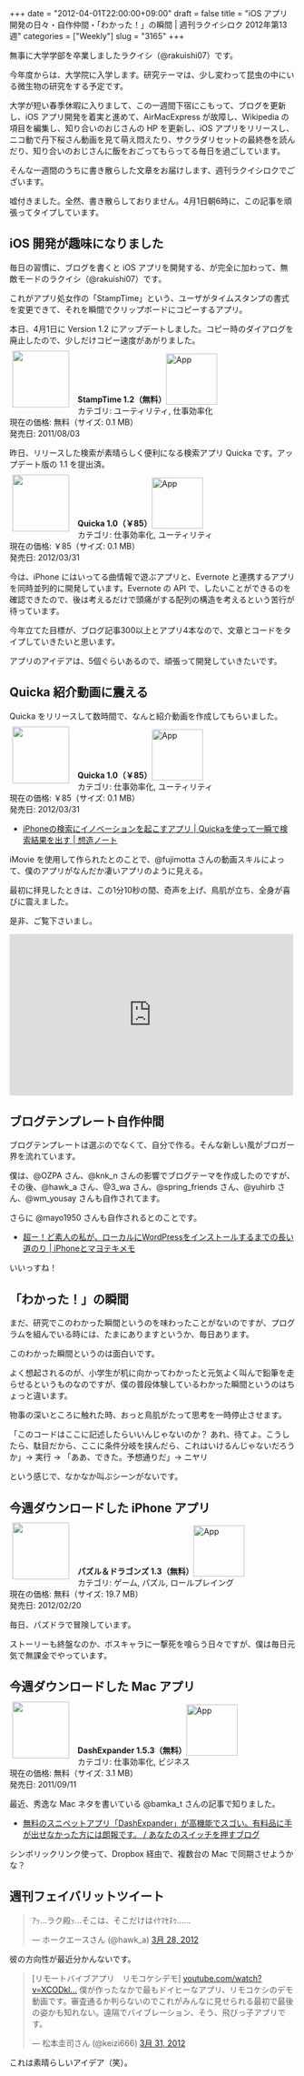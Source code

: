 +++
date = "2012-04-01T22:00:00+09:00"
draft = false
title = "iOS アプリ開発の日々・自作仲間・「わかった！」の瞬間 | 週刊ラクイシロク 2012年第13週"
categories = ["Weekly"]
slug = "3165"
+++

無事に大学学部を卒業しましたラクイシ（@rakuishi07）です。

今年度からは、大学院に入学します。研究テーマは、少し変わって昆虫の中にいる微生物の研究をする予定です。

大学が短い春季休暇に入りまして、この一週間下宿にこもって、ブログを更新し、iOS アプリ開発を着実と進めて、AirMacExpress が故障し、Wikipedia の項目を編集し、知り合いのおじさんの HP を更新し、iOS アプリをリリースし、ニコ動で丹下桜さん動画を見て萌え悶えたり、サクラダリセットの最終巻を読んだり、知り合いのおじさんに飯をおごってもらってる毎日を過ごしています。

そんな一週間のうちに書き散らした文章をお届けします、週刊ラクイシロクでございます。

嘘付きました。全然、書き散らしておりません。4月1日朝6時に、この記事を頑張ってタイプしています。

<h2>iOS 開発が趣味になりました</h2>

毎日の習慣に、ブログを書くと iOS アプリを開発する、が完全に加わって、無敵モードのラクイシ（@rakuishi07）です。

これがアプリ処女作の「StampTime」という、ユーザがタイムスタンプの書式を変更できて、それを瞬間でクリップボードにコピーするアプリ。

本日、4月1日に Version 1.2 にアップデートしました。コピー時のダイアログを廃止したので、少しだけコピー速度があがりました。

<a href="https://itunes.apple.com/jp/app/id452580423?mt=8&uo=4&at=11l3RT" target="_blank" rel="nofollow"><img width="100" class="alignleft" align="left" src="http://a1.mzstatic.com/us/r1000/092/Purple/v4/de/d1/af/ded1af27-d736-91ce-cf1f-1539b09acdae/mza_7393485736408408709.100x100-75.png" style="margin: -5px 15px 1px 5px;"></a><strong> StampTime 1.2（無料）</strong><a href="https://itunes.apple.com/jp/app/id452580423?mt=8&uo=4&at=11l3RT" target="_blank" rel="nofollow"><img src="/images/2012/12/viewinitunes_jp.png" style="vertical-align:bottom;" width="90" alt="App"></a><br> カテゴリ: ユーティリティ, 仕事効率化<br> 現在の価格: 無料（サイズ: 0.1 MB）<br> 発売日: 2011/08/03<br style="clear: both;">

昨日、リリースした検索が素晴らしく便利になる検索アプリ Quicka です。アップデート版の 1.1 を提出済。

<a href="https://itunes.apple.com/jp/app/id511606108?mt=8&uo=4&at=11l3RT" target="_blank" rel="nofollow"><img width="100" class="alignleft" align="left" src="http://a2.mzstatic.com/us/r1000/104/Purple/v4/c5/e7/f3/c5e7f362-6f60-53a8-dbe0-dbec33f240ee/ibjG3fNt4Phm08ZnZUjx0g-temp-upload.cqnwvlfj.100x100-75.png" style="margin: -5px 15px 1px 5px;"></a><strong> Quicka 1.0（￥85）</strong><a href="https://itunes.apple.com/jp/app/id511606108?mt=8&uo=4&at=11l3RT" target="_blank" rel="nofollow"><img src="/images/2012/12/viewinitunes_jp.png" style="vertical-align:bottom;" width="90" alt="App"></a><br> カテゴリ: 仕事効率化, ユーティリティ<br> 現在の価格: ￥85（サイズ: 0.1 MB）<br> 発売日: 2012/03/31<br style="clear: both;">

今は、iPhone にはいってる曲情報で遊ぶアプリと、Evernote と連携するアプリを同時並列的に開発しています。Evernote の API で、したいことができるのを確認できたので、後は考えるだけで頭痛がする配列の構造を考えるという苦行が待っています。

今年立てた目標が、ブログ記事300以上とアプリ4本なので、文章とコードをタイプしていきたいと思います。

アプリのアイデアは、5個ぐらいあるので、頑張って開発していきたいです。

<h2>Quicka 紹介動画に震える</h2>

Quicka をリリースして数時間で、なんと紹介動画を作成してもらいました。

<a href="https://itunes.apple.com/jp/app/id511606108?mt=8&uo=4&at=11l3RT" target="_blank" rel="nofollow"><img width="100" class="alignleft" align="left" src="http://a2.mzstatic.com/us/r1000/104/Purple/v4/c5/e7/f3/c5e7f362-6f60-53a8-dbe0-dbec33f240ee/ibjG3fNt4Phm08ZnZUjx0g-temp-upload.cqnwvlfj.100x100-75.png" style="margin: -5px 15px 1px 5px;"></a><strong> Quicka 1.0（￥85）</strong><a href="https://itunes.apple.com/jp/app/id511606108?mt=8&uo=4&at=11l3RT" target="_blank" rel="nofollow"><img src="/images/2012/12/viewinitunes_jp.png" style="vertical-align:bottom;" width="90" alt="App"></a><br> カテゴリ: 仕事効率化, ユーティリティ<br> 現在の価格: ￥85（サイズ: 0.1 MB）<br> 発売日: 2012/03/31<br style="clear: both;">

<ul><li><a href="http://souzou.fuzimoto.info/2012/03/iphone-quicka.html#more" target="_blank">iPhoneの検索にイノベーションを起こすアプリ | Quickaを使って一瞬で検索結果を出す | 想造ノート</a></li></ul>

iMovie を使用して作られたとのことで、@fujimotta さんの動画スキルによって、僕のアプリがなんだか凄いアプリのように見える。

最初に拝見したときは、この1分10秒の間、奇声を上げ、鳥肌が立ち、全身が喜びに震えました。

是非、ご覧下さいまし。

<iframe width="500" height="284" src="http://www.youtube.com/embed/TXOphgrQKRU" frameborder="0" allowfullscreen></iframe>

<h2>ブログテンプレート自作仲間</h2>

ブログテンプレートは選ぶのでなくて、自分で作る。そんな新しい風がブロガー界を流れています。

僕は、@OZPA さん、@knk_n さんの影響でブログテーマを作成したのですが、その後、@hawk_a さん、@3_wa さん、@spring_friends さん、@yuhirb さん、@wm_yousay さんも自作されてます。

さらに @mayo1950 さんも自作されるとのことです。

<ul><li><a href="http://masayo.info/wp/2012/03/27/wordpress-install.html" target="_blank">超ー！ど素人の私が、ローカルにWordPressをインストールするまでの長い道のり | iPhoneとマヨテキメモ</a></li></ul>

いいっすね！

<h2>「わかった！」の瞬間</h2>

まだ、研究でこのわかった瞬間というのを味わったことがないのですが、プログラムを組んでいる時には、たまにありますというか、毎日あります。

このわかった瞬間というのは面白いです。

よく想起されるのが、小学生が机に向かってわかったと元気よく叫んで鉛筆を走らせるというものなのですが、僕の普段体験しているわかった瞬間というのはちょっと違います。

物事の深いところに触れた時、おっと鳥肌がたって思考を一時停止させます。

「このコードはここに記述したらいいんじゃないのか？ あれ、待てよ。こうしたら、駄目だから、ここに条件分岐を挟んだら、これはいけるんじゃないだろうか」→ 実行 → 「ああ、できた。予想通りだ」→ ニヤリ

という感じで、なかなか叫ぶシーンがないです。

<h2>今週ダウンロードした iPhone アプリ</h2>

<a href="https://itunes.apple.com/jp/app/id493470467?mt=8&uo=4&at=11l3RT" target="_blank" rel="nofollow"><img width="100" class="alignleft" align="left" src="http://a1.mzstatic.com/us/r1000/080/Purple/v4/37/1e/17/371e1714-f8e8-647c-70b7-f3cd2ad2481a/mzl.pjudtqtj.100x100-75.png" style="margin: -5px 15px 1px 5px;"></a><strong> パズル＆ドラゴンズ 1.3（無料）</strong><a href="https://itunes.apple.com/jp/app/id493470467?mt=8&uo=4&at=11l3RT" target="_blank" rel="nofollow"><img src="/images/2012/12/viewinitunes_jp.png" style="vertical-align:bottom;" width="90" alt="App"></a><br> カテゴリ: ゲーム, パズル, ロールプレイング<br> 現在の価格: 無料（サイズ: 19.7 MB）<br> 発売日: 2012/02/20<br style="clear: both;">

毎日、パズドラで冒険しています。

ストーリーも終盤なのか、ボスキャラに一撃死を喰らう日々ですが、僕は毎日元気で無課金でやっています。

<h2>今週ダウンロードした Mac アプリ</h2>

<a href="https://itunes.apple.com/jp/app/id458867049?mt=8&uo=4&at=11l3RT" target="_blank" rel="nofollow"><img width="100" class="alignleft" align="left" src="http://a4.mzstatic.com/us/r1000/092/Purple/v4/08/42/11/084211b7-ed99-38de-fbc1-c17df38f2b50/dashExpander.100x100-75.png" style="margin: -5px 15px 1px 5px;"></a><strong> DashExpander 1.5.3（無料）</strong><a href="https://itunes.apple.com/jp/app/id458867049?mt=8&uo=4&at=11l3RT" target="_blank" rel="nofollow"><img src="/images/2012/12/viewinitunes_jp.png" style="vertical-align:bottom;" width="90" alt="App"></a><br> カテゴリ: 仕事効率化, ビジネス<br> 現在の価格: 無料（サイズ: 3.1 MB）<br> 発売日: 2011/09/11<br style="clear: both;">

最近、秀逸な Mac ネタを書いている @bamka_t さんの記事で知りました。

<ul><li><a href="http://kazoo1837.blog23.fc2.com/blog-entry-278.html" target="_blank">無料のスニペットアプリ「DashExpander」が高機能でスゴい。有料品に手が出せなかった方には朗報です。 / あなたのスイッチを押すブログ</a></li></ul>

シンボリックリンク使って、Dropbox 経由で、複数台の Mac で同期させようかな？

<h2>週刊フェイバリットツイート</h2>

<blockquote class="twitter-tweet" lang="ja"><p>ｱｯ…ラク殿ｯ…そこは、そこだけはｲｹﾏｾﾇｩ……</p>&mdash; ホークエースさん (@hawk_a) <a href="https://twitter.com/hawk_a/status/184992633813348354" data-datetime="2012-03-28T13:17:35+00:00">3月 28, 2012</a></blockquote>
<script src="//platform.twitter.com/widgets.js" charset="utf-8"></script>

彼の方向性が最近分かんないです。

<blockquote class="twitter-tweet" lang="ja"><p>[リモートバイブアプリ　リモコケシデモ] <a href="http://t.co/gc9060df" title="http://www.youtube.com/watch?v=XCODklzd6zk">youtube.com/watch?v=XCODkl…</a> 僕が作ったなかで最もドイヒーなアプリ、リモコケシのデモ動画です。審査通るか判らないのでこれがみんなに見せられる最初で最後の姿かも知れない。遠隔でバイブレーション、そう、飛びっ子アプリです。</p>&mdash; 松本圭司さん (@keizi666) <a href="https://twitter.com/keizi666/status/186098023120650240" data-datetime="2012-03-31T14:30:00+00:00">3月 31, 2012</a></blockquote>
<script src="//platform.twitter.com/widgets.js" charset="utf-8"></script>

これは素晴らしいアイデア（笑）。
